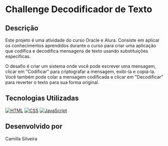 # Challenge Decodificador de Texto

## Descrição

Este projeto é uma atividade do curso Oracle e Alura. Consiste em aplicar os conhecimentos aprendidos durante o curso para criar uma aplicação que codifica e decodifica mensagens de texto usando substituições específicas.

O desafio é criar um sistema onde você pode escrever uma mensagem, clicar em "Codificar" para criptografar a mensagem, exibi-la e copiá-la. Você também pode colar a mensagem codificada e clicar em "Decodificar" para reverter o texto para sua forma original.

## Tecnologias Utilizadas

[![HTML](https://img.shields.io/badge/HTML-E34F26?style=for-the-badge&logo=html5&logoColor=white)](https://developer.mozilla.org/pt-BR/docs/Web/HTML)
[![CSS](https://img.shields.io/badge/CSS-1572B6?style=for-the-badge&logo=css3&logoColor=white)](https://developer.mozilla.org/pt-BR/docs/Web/CSS)
[![JavaScript](https://img.shields.io/badge/JavaScript-F7DF1E?style=for-the-badge&logo=javascript&logoColor=black)](https://developer.mozilla.org/pt-BR/docs/Web/JavaScript)

## Desenvolvido por

Camilla Silveira

